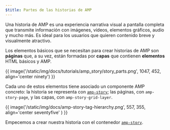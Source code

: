 ```yaml
---
$title: Partes de las historias de AMP
---
```


Una historia de AMP es una experiencia narrativa visual a pantalla completa que transmite información con imágenes, vídeos, elementos gráficos, audio y mucho más. Es ideal para los usuarios que quieren contenido breve y visualmente atractivo.

Los elementos básicos que se necesitan para crear historias de AMP son **páginas** que, a su vez, están formadas por **capas** que contienen **elementos** HTML básicos y AMP.

{{ image('/static/img/docs/tutorials/amp_story/story_parts.png', 1047, 452, align='center ninety') }}

Cada uno de estos elementos tiene asociado un componente AMP concreto: la historia se representa con [`amp-story`](../../../../documentation/components/reference/amp-story.md); las páginas, con `amp-story-page`, y las capas, con `amp-story-grid-layer`.

{{ image('/static/img/docs/amp-story-tag-hierarchy.png', 557, 355, align='center seventyfive' ) }}

Empecemos a crear nuestra historia con el contenedor [`amp-story`](../../../../documentation/components/reference/amp-story.md).
